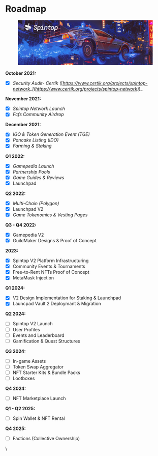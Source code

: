 # Roadmap

<figure><img src=".gitbook/assets/roadmap (2).png" alt=""><figcaption></figcaption></figure>

&#x20;   **October 2021:**

* [x] _Security Audit- Certik (_[_https://www.certik.org/projects/spintop-network_](https://www.certik.org/projects/spintop-network)_)_

&#x20;   **November 2021:**

* [x] _Spintop Network Launch_&#x20;
* [x] _Fcfs Community Airdrop_&#x20;

&#x20;   **December 2021:**

* [x] _IGO & Token Generation Event (TGE)_
* [x] _Pancake Listing (IDO)_
* [x] _Farming & Staking_

&#x20;   **Q1 2022:**

* [x] _Gamepedia Launch_
* [x] _Partnership Pools_&#x20;
* [x] _Game Guides & Reviews_
* [x] Launchpad&#x20;

&#x20;   **Q2 2022:**

* [x] _Multi-Chain (Polygon)_&#x20;
* [x] Launchpad V2&#x20;
* [x] _Game Tokenomics & Vesting Pages_

&#x20;   **Q3 - Q4 2022:**

* [x] Gamepedia V2
* [x] GuildMaker Designs & Proof of Concept

&#x20;  **2023:**

* [x] Spintop V2 Platform Infrastructuring&#x20;
* [x] Community Events & Tournaments
* [x] Free-to-Rent NFTs Proof of Concept
* [x] MetaMask Injection

&#x20;  **Q1 2024:**

* [x] V2 Design Implementation for Staking & Launchpad
* [x] Launcpad Vault 2 Deploymant & Migration

&#x20;  **Q2 2024:**

* [ ] Spintop V2 Launch
* [ ] User Profiles
* [ ] Events and Leaderboard
* [ ] Gamification & Quest Structures

&#x20;   **Q3 2024:**

* [ ] In-game Assets
* [ ] Token Swap Aggregator
* [ ] NFT Starter Kits & Bundle Packs
* [ ] Lootboxes

&#x20;   **Q4 2024:**

* [ ] NFT Marketplace Launch

&#x20;    **Q1 - Q2 2025:**

* [ ] Spin Wallet & NFT Rental

&#x20;    **Q4 2025:**

* [ ] Factions (Collective Ownership)

\
